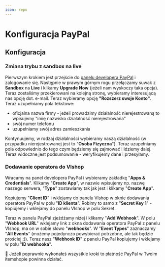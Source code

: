 ```yaml
---
icon: repo
---
```


# Konfiguracja PayPal

## Konfiguracja
### Zmiana trybu z sandbox na live
Pierwszym krokiem jest przejście do [panelu developera PayPal](https://developer.paypal.com/dashboard/) i zalogowanie się.
Następnie w prawym górnym rogu przełączamy suwak z **Sandbox** na **Live** i klikamy **Upgrade Now** (jeżeli nam wyskoczy taka opcja). 
Teraz zostaliśmy przekierowani na kolejną stronę, wybieramy interesującą nas opcję dot. e-mail. Teraz wybieramy opcję
**"Rozszerz swoje Konto"**. Teraz uzupełniamy pola tekstowe:
- oficjalna nazwa firmy - jeżeli prowadzimy działalność nierejestrowaną to wpisujemy "imię nazwisko działalność nierejestrowana"
- swój numer telefonu
- uzupełniamy swój adres zamieszkania 

Kontynuujemy, w rodzaj działalności wybieramy naszą działalność (w przypadku nierejestrowanej jest to "**Osoba Fizyczna**").
Teraz uzupełniamy pola odpowiednio do tego czym będziemy się zajmować i idziemy dalej. Teraz widoczne jest podsumowanie -
weryfikujemy dane i przesyłamy.
### Dodawanie operatora do VIshop
Wracamy na panel developera PayPal i wybieramy zakładkę "**Apps & Credentials**". Klikamy "**Create App**", w nazwie wpisujemy np.
nazwę naszego serwera, "**Type**" zostawiamy tak jak jest i klikamy "**Create App**".

Kopiujemy "**Client ID**" i wklejamy do panelu VIshop w oknie dodawania operatora PayPal w polu "**ID klienta**". Robimy to samo z
"**Secret Key 1**" - kopiujemy i wklejamy do panelu VIshop w polu Sekret.


Teraz w panelu PayPal zjeżdżamy niżej i klikamy "**Add Webhook**". W polu "**Webhook URL**" wklejamy link z okna dodawania operatora PayPal
z panelu VIshop, ma on w sobie słowo "**webhooks**". W "**Event Types**" zaznaczamy "**All Events**" (możemy pojedynczo powybierać 
potrzebne, ale tak będzie prościej ;)). Teraz nasz "**Webhook ID**" z panelu PayPal kopiujemy i wklejamy w polu "**ID webhooka**".

:tada: Jeżeli poprawnie wykonałeś wszystkie kroki to płatność PayPal w Twoim itemshopie powinna działać.
